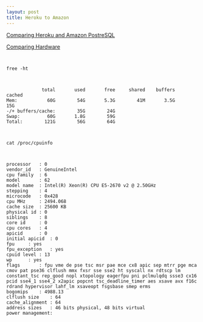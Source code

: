 ```yaml
---
layout: post
title: Heroku to Amazon
---
```


[Comparing Heroku and Amazon PostreSQL](https://blog.codeship.com/heroku-postgresql-versus-amazon-rds-postgresql/)

[Comparing Hardware](http://stackoverflow.com/a/9803182)


```


free -ht
```

```


             total       used       free     shared    buffers     cached
Mem:           60G        54G       5.3G        41M       3.5G        15G
-/+ buffers/cache:        35G        24G
Swap:          60G       1.8G        59G
Total:        121G        56G        64G
```

```


cat /proc/cpuinfo
```

```


processor	: 0
vendor_id	: GenuineIntel
cpu family	: 6
model		: 62
model name	: Intel(R) Xeon(R) CPU E5-2670 v2 @ 2.50GHz
stepping	: 4
microcode	: 0x428
cpu MHz		: 2494.068
cache size	: 25600 KB
physical id	: 0
siblings	: 8
core id		: 0
cpu cores	: 4
apicid		: 0
initial apicid	: 0
fpu		: yes
fpu_exception	: yes
cpuid level	: 13
wp		: yes
flags		: fpu vme de pse tsc msr pae mce cx8 apic sep mtrr pge mca cmov pat pse36 clflush mmx fxsr sse sse2 ht syscall nx rdtscp lm constant_tsc rep_good nopl xtopology eagerfpu pni pclmulqdq ssse3 cx16 pcid sse4_1 sse4_2 x2apic popcnt tsc_deadline_timer aes xsave avx f16c rdrand hypervisor lahf_lm xsaveopt fsgsbase smep erms
bogomips	: 4988.13
clflush size	: 64
cache_alignment	: 64
address sizes	: 46 bits physical, 48 bits virtual
power management:
```